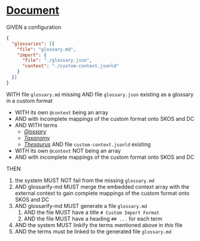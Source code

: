 # [Document](#document)

GIVEN a configuration

```json
{
  "glossaries": [{
    "file": "glossary.md",
    "import": {
      "file": "./glossary.json",
      "context": "./custom-context.jsonld"
    }
  }]
}
```

WITH file `glossary.md` missing
AND file `glossary.json` existing as a glossary in a custom format

*   WITH its own `@context` being an array
*   AND with incomplete mappings of the custom format onto SKOS and DC
*   AND WITH terms
    *   *[Glossary][1]*
    *   *[Taxonomy][2]*
    *   *[Thesaurus][3]*
        AND file `custom-context.jsonld` existing
*   WITH its own `@context` NOT being an array
*   AND with incomplete mappings of the custom format onto SKOS and DC

THEN

1.  the system MUST NOT fail from the missing `glossary.md`
2.  AND glossarify-md MUST merge the embedded context array with the external context to gain complete mappings of the custom format onto SKOS and DC
3.  AND glossarify-md MUST generate a file `glossary.md`
    1.  AND the file MUST have a title `# Custom Import Format`
    2.  AND the file MUST have a heading `## ...` for each term
4.  AND the system MUST linkify the terms mentioned above in *this* file
5.  AND the terms must be linked to the generated file `glossary.md`

[1]: ./glossary.md#glossary "Glossaries are collections of terms and their definitions."

[2]: ./glossary.md#taxonomy "Taxonomies are classification schemes."

[3]: ./glossary.md#thesaurus "Thesauri are word nets."
